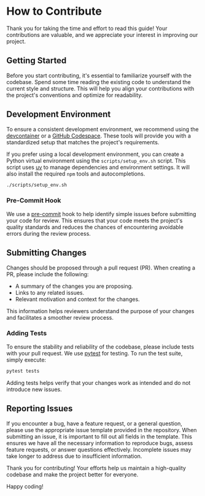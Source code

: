 # How to Contribute

Thank you for taking the time and effort to read this guide! Your contributions are valuable, and we appreciate your interest in improving our project.

## Getting Started

Before you start contributing, it's essential to familiarize yourself with the codebase. Spend some time reading the existing code to understand the current style and structure. This will help you align your contributions with the project's conventions and optimize for readability.

## Development Environment

To ensure a consistent development environment, we recommend using the [devcontainer](https://code.visualstudio.com/docs/devcontainers/containers) or a [GitHub Codespace](https://github.com/codespaces). These tools will provide you with a standardized setup that matches the project's requirements.

If you prefer using a local development environment, you can create a Python virtual environment using the `scripts/setup_env.sh` script. This script uses [uv](https://docs.astral.sh/uv) to manage dependencies and environment settings. It will also install the required `npm` tools and autocompletions.

```sh
./scripts/setup_env.sh
```

### Pre-Commit Hook

We use a [pre-commit](https://pre-commit.com) hook to help identify simple issues before submitting your code for review. This ensures that your code meets the project's quality standards and reduces the chances of encountering avoidable errors during the review process.

## Submitting Changes

Changes should be proposed through a pull request (PR). When creating a PR, please include the following:

- A summary of the changes you are proposing.
- Links to any related issues.
- Relevant motivation and context for the changes.

This information helps reviewers understand the purpose of your changes and facilitates a smoother review process.

### Adding Tests

To ensure the stability and reliability of the codebase, please include tests with your pull request. We use [pytest](https://pytest.org/) for testing. To run the test suite, simply execute:

```sh
pytest tests
```

Adding tests helps verify that your changes work as intended and do not introduce new issues.

## Reporting Issues

If you encounter a bug, have a feature request, or a general question, please use the appropriate issue template provided in the repository. When submitting an issue, it is important to fill out all fields in the template. This ensures we have all the necessary information to reproduce bugs, assess feature requests, or answer questions effectively. Incomplete issues may take longer to address due to insufficient information.

Thank you for contributing! Your efforts help us maintain a high-quality codebase and make the project better for everyone.

Happy coding!
